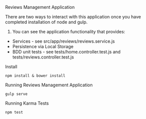 
Reviews Management Application

There are two ways to interact with this application once you have completed installation of node and gulp.
1) You can see the application functionality that provides:
- Services - see src/app/reviews/reviews.service.js
- Persistence via Local Storage 
- BDD unit tests - see tests/home.controller.test.js and tests/reviews.controller.test.js


Install 

`npm install & bower install`

Running Reviews Management Application

`gulp serve`


Running Karma Tests

`npm test`


